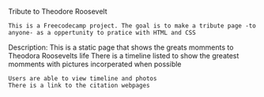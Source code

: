 Tribute to Theodore Roosevelt 

    This is a Freecodecamp project. The goal is to make a tribute page -to anyone- as a oppertunity to pratice with HTML and CSS


Description: 
    This is a static page that shows the greats momments to Theodora Roosevelts life
    There is a timeline listed to show the greatest momments with pictures incorperated when possible

    Users are able to view timeline and photos
    There is a link to the citation webpages 